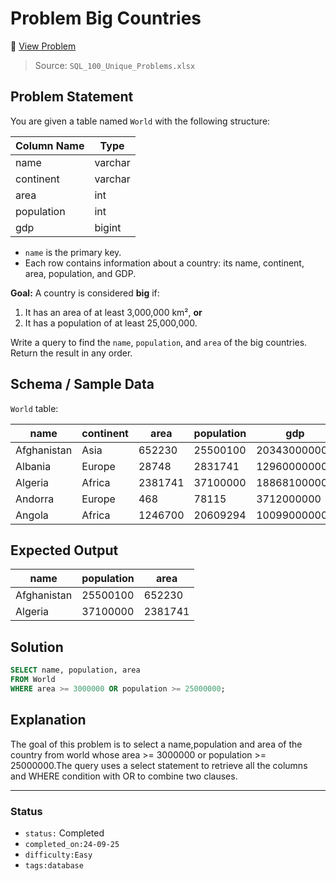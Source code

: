 # Problem Big Countries
🔗 [View Problem](https://leetcode.com/problems/big-countries/)

> Source: `SQL_100_Unique_Problems.xlsx`

## Problem Statement

You are given a table named `World` with the following structure:

| Column Name | Type    |
|------------|---------|
| name       | varchar |
| continent  | varchar |
| area       | int     |
| population | int     |
| gdp        | bigint  |

- `name` is the primary key.  
- Each row contains information about a country: its name, continent, area, population, and GDP.  

**Goal:** A country is considered **big** if:  
1. It has an area of at least 3,000,000 km², **or**  
2. It has a population of at least 25,000,000.  

Write a query to find the `name`, `population`, and `area` of the big countries. Return the result in any order.

## Schema / Sample Data

`World` table:

| name        | continent | area    | population | gdp          |
|------------|-----------|---------|------------|--------------|
| Afghanistan | Asia      | 652230  | 25500100   | 20343000000  |
| Albania     | Europe    | 28748   | 2831741    | 12960000000  |
| Algeria     | Africa    | 2381741 | 37100000   | 188681000000 |
| Andorra     | Europe    | 468     | 78115      | 3712000000   |
| Angola      | Africa    | 1246700 | 20609294   | 100990000000 |

## Expected Output

| name        | population | area    |
|------------|------------|---------|
| Afghanistan | 25500100   | 652230  |
| Algeria     | 37100000   | 2381741 |

## Solution

```sql
SELECT name, population, area
FROM World
WHERE area >= 3000000 OR population >= 25000000;
```

## Explanation
The goal of this problem is to select a name,population and area of the country from world whose area >= 3000000 or  population >= 25000000.The query uses a select statement to retrieve all the columns and WHERE condition with OR to combine two clauses.

---

### Status
- `status:` Completed
- `completed_on:24-09-25` 
- `difficulty:Easy` 
- `tags:database` 
